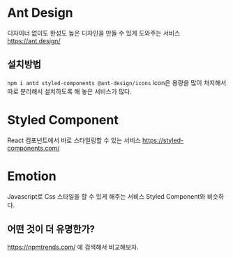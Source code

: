 # Ant Design
디자이너 없이도 완성도 높은 디자인을 만들 수 있게 도와주는 서비스
<https://ant.design/>

## 설치방법
`npm i antd styled-components @ant-design/icons`
icon은 용량을 많이 차지해서 따로 분리해서 설치하도록 해 놓은 서비스가 많다.

# Styled Component
React 컴포넌트에서 바로 스타일링할 수 있는 서비스
<https://styled-components.com/>

# Emotion
Javascript로 Css 스타일을 할 수 있게 해주는 서비스
Styled Component와 비슷하다.

## 어떤 것이 더 유명한가?
<https://npmtrends.com/> 에 검색해서 비교해보자.